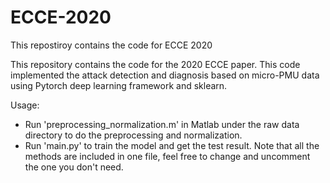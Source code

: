 # ECCE-2020
This repostiroy contains the code for ECCE 2020

This repository contains the code for the 2020 ECCE paper. This code implemented the attack detection and diagnosis based on micro-PMU data using Pytorch deep learning framework and sklearn.

Usage:

- Run 'preprocessing_normalization.m' in Matlab under the raw data directory to do the preprocessing and normalization.
- Run 'main.py' to train the model and get the test result. Note that all the methods are included in one file, feel free to change and uncomment the one you don't need.
